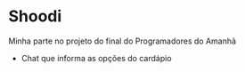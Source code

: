 # Shoodi

Minha parte no projeto do final do Programadores do Amanhã
- Chat que informa as opções do cardápio
